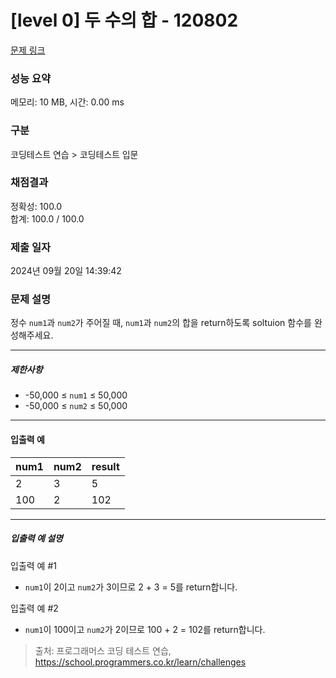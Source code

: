 # [level 0] 두 수의 합 - 120802 

[문제 링크](https://school.programmers.co.kr/learn/courses/30/lessons/120802) 

### 성능 요약

메모리: 10 MB, 시간: 0.00 ms

### 구분

코딩테스트 연습 > 코딩테스트 입문

### 채점결과

정확성: 100.0<br/>합계: 100.0 / 100.0

### 제출 일자

2024년 09월 20일 14:39:42

### 문제 설명

<p>정수 <code>num1</code>과 <code>num2</code>가 주어질 때, <code>num1</code>과 <code>num2</code>의 합을 return하도록 soltuion 함수를 완성해주세요.</p>

<hr>

<h5>제한사항</h5>

<ul>
<li>-50,000 ≤ <code>num1</code> ≤ 50,000</li>
<li>-50,000 ≤ <code>num2</code> ≤ 50,000</li>
</ul>

<hr>

<h4>입출력 예</h4>
<table class="table">
        <thead><tr>
<th>num1</th>
<th>num2</th>
<th>result</th>
</tr>
</thead>
        <tbody><tr>
<td>2</td>
<td>3</td>
<td>5</td>
</tr>
<tr>
<td>100</td>
<td>2</td>
<td>102</td>
</tr>
</tbody>
      </table>
<hr>

<h5>입출력 예 설명</h5>

<p>입출력 예 #1</p>

<ul>
<li><code>num1</code>이 2이고 <code>num2</code>가 3이므로 2 + 3 = 5를 return합니다.</li>
</ul>

<p>입출력 예 #2</p>

<ul>
<li><code>num1</code>이 100이고 <code>num2</code>가 2이므로 100 + 2 = 102를 return합니다.</li>
</ul>


> 출처: 프로그래머스 코딩 테스트 연습, https://school.programmers.co.kr/learn/challenges
